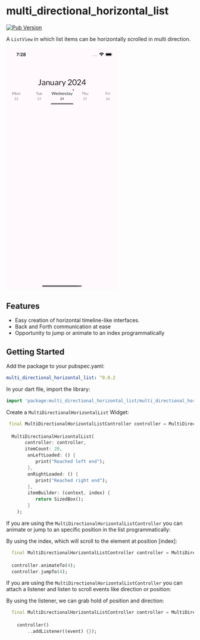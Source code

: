 # multi_directional_horizontal_list

[![Pub Version](https://img.shields.io/pub/v/multi_directional_horizontal_list)](https://pub.dev/packages/multi_directional_horizontal_list)

A `ListView` in which list items can be horizontally scrolled in multi direction.

<img src="https://github.com/joafc96/multi_directional_horizontal_list/blob/main/gifs/example_multi_directional_horizontal_list.gif" width="300">

## Features
* Easy creation of horizontal timeline-like interfaces.
* Back and Forth communication at ease
* Opportunity to jump or animate to an index programmatically

## Getting Started

Add the package to your pubspec.yaml:

 ```yaml
 multi_directional_horizontal_list: ^0.0.2
 ```

In your dart file, import the library:

 ```Dart
import 'package:multi_directional_horizontal_list/multi_directional_horizontal_list.dart';
 ``` 

Create a `MultiDirectionalHorizontalList` Widget:

 ```Dart
  final MultiDirectionalHorizontalListController controller = MultiDirectionalHorizontalListController();

   MultiDirectionalHorizontalList(
        controller: controller,
        itemCount: 20,
         onLeftLoaded: () {
            print("Reached left end");
         },
         onRightLoaded: () {
            print("Reached right end");
         },
         itemBuilder: (context, index) {
            return SizedBox();
         }
     );
```

If you are using the `MultiDirectionalHorizontalListController` you can animate or jump to an specific position in the list programmatically:

By using the index, which will scroll to the element at position [index]:
```Dart
  final MultiDirectionalHorizontalListController controller = MultiDirectionalHorizontalListController();

  controller.animateTo(4);
  controller.jumpTo(4);
```

If you are using the `MultiDirectionalHorizontalListController` you can attach a listener and listen to scroll events like direction or position:

By using the listener, we can grab hold of position and direction:
```Dart
  final MultiDirectionalHorizontalListController controller = MultiDirectionalHorizontalListController();

    controller()
        ..addListener((event) {});
```